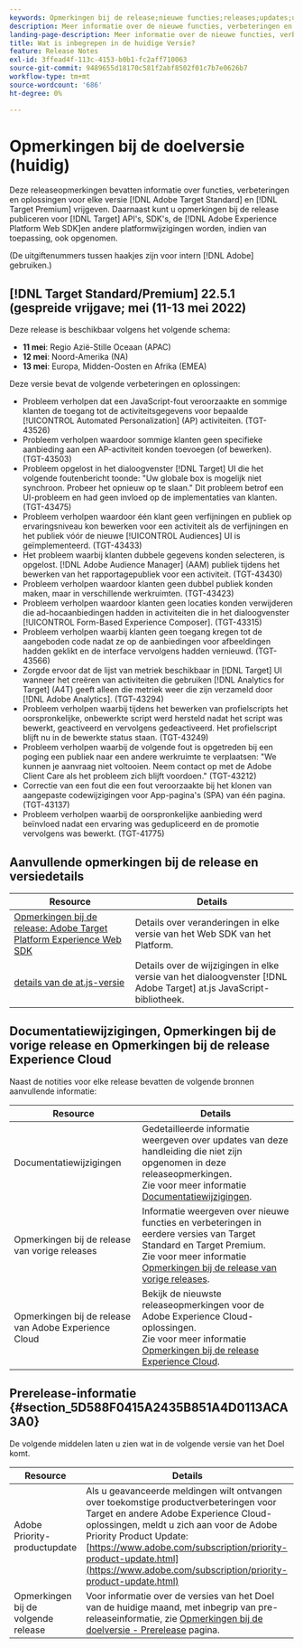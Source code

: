 ```yaml
---
keywords: Opmerkingen bij de release;nieuwe functies;releases;updates;update;release;verbetering;verbeteringen;correcties;foutoplossingen;updates
description: Meer informatie over de nieuwe functies, verbeteringen en oplossingen die zijn opgenomen in de huidige release van [!DNL Adobe Target], inclusief SDK's, API's en JavaScript-bibliotheken.
landing-page-description: Meer informatie over de nieuwe functies, verbeteringen en oplossingen die zijn opgenomen in de huidige release van [!DNL Adobe Target].
title: Wat is inbegrepen in de huidige Versie?
feature: Release Notes
exl-id: 3ffead4f-113c-4153-b0b1-fc2aff710063
source-git-commit: 9489655d18170c581f2abf8502f01c7b7e0626b7
workflow-type: tm+mt
source-wordcount: '686'
ht-degree: 0%

---
```


# Opmerkingen bij de doelversie (huidig)

Deze releaseopmerkingen bevatten informatie over functies, verbeteringen en oplossingen voor elke versie [!DNL Adobe Target Standard] en [!DNL Target Premium] vrijgeven. Daarnaast kunt u opmerkingen bij de release publiceren voor [!DNL Target] API&#39;s, SDK&#39;s, de [!DNL Adobe Experience Platform Web SDK]en andere platformwijzigingen worden, indien van toepassing, ook opgenomen.

(De uitgiftenummers tussen haakjes zijn voor intern [!DNL Adobe] gebruiken.)

## [!DNL Target Standard/Premium] 22.5.1 (gespreide vrijgave; mei (11-13 mei 2022)

Deze release is beschikbaar volgens het volgende schema:

* **11 mei**: Regio Azië-Stille Oceaan (APAC)
* **12 mei**: Noord-Amerika (NA)
* **13 mei**: Europa, Midden-Oosten en Afrika (EMEA)

Deze versie bevat de volgende verbeteringen en oplossingen:

* Probleem verholpen dat een JavaScript-fout veroorzaakte en sommige klanten de toegang tot de activiteitsgegevens voor bepaalde [!UICONTROL Automated Personalization] (AP) activiteiten. (TGT-43526)
* Probleem verholpen waardoor sommige klanten geen specifieke aanbieding aan een AP-activiteit konden toevoegen (of bewerken). (TGT-43503)
* Probleem opgelost in het dialoogvenster [!DNL Target] UI die het volgende foutenbericht toonde: &quot;Uw globale box is mogelijk niet synchroon. Probeer het opnieuw op te slaan.&quot; Dit probleem betrof een UI-probleem en had geen invloed op de implementaties van klanten. (TGT-43475)
* Probleem verholpen waardoor één klant geen verfijningen en publiek op ervaringsniveau kon bewerken voor een activiteit als de verfijningen en het publiek vóór de nieuwe [!UICONTROL Audiences] UI is geïmplementeerd. (TGT-43433)
* Het probleem waarbij klanten dubbele gegevens konden selecteren, is opgelost. [!DNL Adobe Audience Manager] (AAM) publiek tijdens het bewerken van het rapportagepubliek voor een activiteit. (TGT-43430)
* Probleem verholpen waardoor klanten geen dubbel publiek konden maken, maar in verschillende werkruimten. (TGT-43423)
* Probleem verholpen waardoor klanten geen locaties konden verwijderen die ad-hocaanbiedingen hadden in activiteiten die in het dialoogvenster [!UICONTROL Form-Based Experience Composer]. (TGT-43315)
* Probleem verholpen waarbij klanten geen toegang kregen tot de aangeboden code nadat ze op de aanbiedingen voor afbeeldingen hadden geklikt en de interface vervolgens hadden vernieuwd. (TGT-43566)
* Zorgde ervoor dat de lijst van metriek beschikbaar in [!DNL Target] UI wanneer het creëren van activiteiten die gebruiken [!DNL Analytics for Target] (A4T) geeft alleen die metriek weer die zijn verzameld door [!DNL Adobe Analytics]. (TGT-43294)
* Probleem verholpen waarbij tijdens het bewerken van profielscripts het oorspronkelijke, onbewerkte script werd hersteld nadat het script was bewerkt, geactiveerd en vervolgens gedeactiveerd. Het profielscript blijft nu in de bewerkte status staan. (TGT-43249)
* Probleem verholpen waarbij de volgende fout is opgetreden bij een poging een publiek naar een andere werkruimte te verplaatsen: &quot;We kunnen je aanvraag niet voltooien. Neem contact op met de Adobe Client Care als het probleem zich blijft voordoen.&quot; (TGT-43212)
* Correctie van een fout die een fout veroorzaakte bij het klonen van aangepaste codewijzigingen voor App-pagina&#39;s (SPA) van één pagina. (TGT-43137)
* Probleem verholpen waarbij de oorspronkelijke aanbieding werd beïnvloed nadat een ervaring was gedupliceerd en de promotie vervolgens was bewerkt. (TGT-41775)

## Aanvullende opmerkingen bij de release en versiedetails

| Resource | Details |
|--- |--- |
| [Opmerkingen bij de release: Adobe Target Platform Experience Web SDK](https://experienceleague.adobe.com/docs/experience-platform/edge/release-notes.html?lang=en) | Details over veranderingen in elke versie van het Web SDK van het Platform. |
| [details van de at.js-versie](/help/main/c-implementing-target/c-implementing-target-for-client-side-web/target-atjs-versions.md) | Details over de wijzigingen in elke versie van het dialoogvenster [!DNL Adobe Target] at.js JavaScript-bibliotheek. |

## Documentatiewijzigingen, Opmerkingen bij de vorige release en Opmerkingen bij de release Experience Cloud

Naast de notities voor elke release bevatten de volgende bronnen aanvullende informatie:

| Resource | Details |
|--- |--- |
| Documentatiewijzigingen | Gedetailleerde informatie weergeven over updates van deze handleiding die niet zijn opgenomen in deze releaseopmerkingen.<br>Zie voor meer informatie [Documentatiewijzigingen](/help/main/r-release-notes/doc-change.md#reference_366123CF00994BACBBF9BBDF2C4D840C). |
| Opmerkingen bij de release van vorige releases | Informatie weergeven over nieuwe functies en verbeteringen in eerdere versies van Target Standard en Target Premium.<br>Zie voor meer informatie [Opmerkingen bij de release van vorige releases](/help/main/r-release-notes/release-notes-for-previous-releases.md). |
| Opmerkingen bij de release van Adobe Experience Cloud | Bekijk de nieuwste releaseopmerkingen voor de Adobe Experience Cloud-oplossingen.<br>Zie voor meer informatie [Opmerkingen bij de release Experience Cloud](https://experienceleague.adobe.com/docs/release-notes/experience-cloud/current.html). |

## Prerelease-informatie {#section_5D588F0415A2435B851A4D0113ACA3A0}

De volgende middelen laten u zien wat in de volgende versie van het Doel komt.

| Resource | Details |
|--- |--- |
| Adobe Priority-productupdate | Als u geavanceerde meldingen wilt ontvangen over toekomstige productverbeteringen voor Target en andere Adobe Experience Cloud-oplossingen, meldt u zich aan voor de Adobe Priority Product Update:<br>[https://www.adobe.com/subscription/priority-product-update.html](https://www.adobe.com/subscription/priority-product-update.html) |
| Opmerkingen bij de volgende release | Voor informatie over de versies van het Doel van de huidige maand, met inbegrip van pre-releaseinformatie, zie [Opmerkingen bij de doelversie - Prerelease](/help/main/r-release-notes/target-release-notes.md) pagina. |
